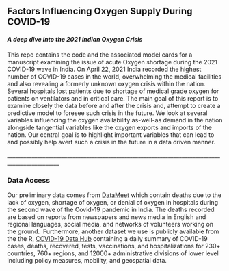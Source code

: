 ## Factors Influencing Oxygen Supply During COVID-19 

#### *A deep dive into the 2021 Indian Oxygen Crisis*

This repo contains the code and the associated model cards for a manuscript examining the issue of acute Oxygen shortage during the 2021 COVID-19 wave in India. On April 22, 2021 India recorded the highest number of COVID-19 cases in the world, overwhelming the medical facilities and also revealing a formerly unknown oxygen crisis within the nation. Several hospitals lost patients due to shortage of medical grade oxygen for patients on ventilators and in critical care. The main goal of this report is to examine closely the data before and after the crisis and, attempt to create a predictive model to foresee such crisis in the future. We look at several variables influencing the oxygen availability as-well-as demand in the nation alongside tangential variables like the oxygen exports and imports of the nation. Our central goal is to highlight important variables that can lead to and possibly help avert such a crisis in the future in a data driven manner.

\_\_\_\_\_\_\_\_\_\_\_\_\_\_\_\_\_\_\_\_\_\_\_\_\_\_\_\_\_\_\_\_\_\_\_\_\_\_\_\_\_\_\_\_\_\_\_\_\_\_\_\_\_\_\_\_\_\_\_\_\_\_\_\_\_\_\_\_\_\_\_\_\_\_\_\_\_\_\_\_\_\_\_\_\_\_\_\_\_\_\_\_\_\_\_\_\_

### Data Access

Our preliminary data comes from [DataMeet](https://projects.datameet.org/covid19/oxygen_shortage_deaths/) which contain ‌deaths‌ ‌due‌ ‌to‌ ‌the‌ ‌lack‌ ‌of oxygen, shortage of oxygen, or denial of ‌oxygen‌ ‌in‌ ‌hospitals‌ ‌during‌ ‌the‌ ‌second‌ ‌wave‌ ‌of‌ ‌the‌ ‌Covid-19‌ ‌pandemic‌ ‌in‌ ‌India‌. The‌ ‌deaths‌ ‌recorded‌ ‌are‌ ‌based‌ ‌on‌ ‌reports‌ ‌from‌ ‌newspapers‌ ‌and‌ ‌news‌ ‌media‌ ‌in‌ ‌English‌ ‌and‌ ‌regional‌ ‌languages, social media, and‌ ‌networks‌ ‌of‌ ‌volunteers‌ ‌working‌ ‌on‌ ‌the‌ ‌ground.‌ ‌ Furthermore, another dataset we use is publicly available from the the R, [COVID-19 Data Hub](https://covid19datahub.io/) containing a daily summary of COVID-19 cases, deaths, recovered, tests, vaccinations, and hospitalizations for 230+ countries, 760+ regions, and 12000+ administrative divisions of lower level including policy measures, mobility, and geospatial data.
